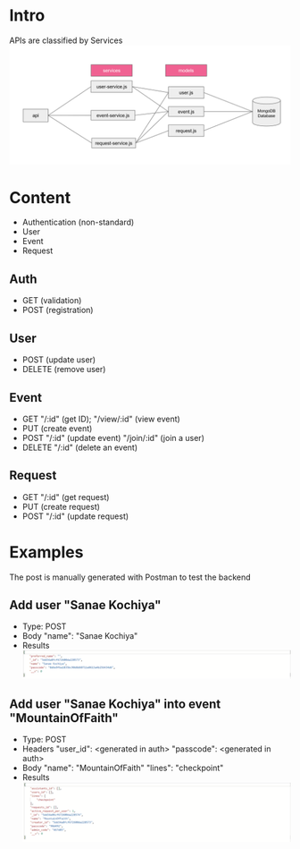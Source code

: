 # Intro

APIs are classified by Services
![schema.json](./structure.png)
# Content 
- Authentication (non-standard)
- User
- Event
- Request


## Auth
- GET (validation)
- POST (registration)

## User
- POST (update user)
- DELETE (remove user)

## Event
- GET 
"/:id" (get ID); 
"/view/:id" (view event)
- PUT (create event)
- POST
"/:id" (update event)
"/join/:id" (join a user)
- DELETE
"/:id" (delete an event)
## Request
- GET
"/:id" (get request)
- PUT (create request)
- POST 
"/:id" (update request)

# Examples
The post is manually generated with Postman to test the backend  
## Add user "Sanae Kochiya"
- Type: POST
- Body
"name": "Sanae Kochiya"
- Results
![auth_result](./auth_sanae_kochiya.png)

## Add user "Sanae Kochiya" into event "MountainOfFaith"
- Type: POST
- Headers
"user_id": \<generated in auth>
"passcode": \<generated in auth>
- Body
"name": "MountainOfFaith"
"lines": "checkpoint"
- Results
![add_to_event](./add_user_into_event.png)